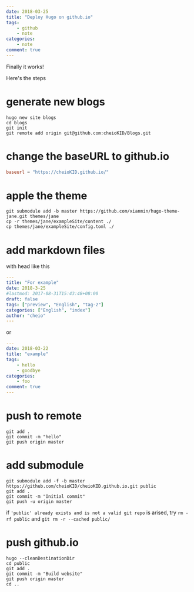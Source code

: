 ```yaml
---
date: 2018-03-25
title: "Deploy Hugo on github.io"
tags:
    - github
    - note
categories:
    - note
comment: true
---
```


Finally it works!

Here's the steps


# generate new blogs
```shell
hugo new site blogs
cd blogs
git init
git remote add origin git@github.com:cheioKID/Blogs.git
```


# change the baseURL to github.io
```toml
baseurl = "https://cheioKID.github.io/"
```


# apple the theme
```shell
git submodule add -b master https://github.com/xianmin/hugo-theme-jane.git themes/jane
cp -r themes/jane/exampleSite/content ./
cp themes/jane/exampleSite/config.toml ./
```


# add markdown files
with head like this
```yaml
---
title: "For example"
date: 2018-3-25
#lastmod: 2017-08-31T15:43:48+08:00
draft: false
tags: ["preview", "English", "tag-2"]
categories: ["English", "index"]
author: "cheio"
---
```
or

```yaml
---
date: 2018-03-22
title: "example"
tags:
    - hello
    - goodbye
categories:
    - foo
comment: true
---
```


# push to remote
```shell
git add .
git commit -m "hello"
git push origin master
```


# add submodule
```shell
git submodule add -f -b master https://github.com/cheioKID/cheioKID.github.io.git public
git add .
git commit -m "Initial commit"
git push -u origin master
```

if `'public' already exists and is not a valid git repo` is arised, try `rm -rf public` and `git rm -r --cached public/`


# push github.io
```shell
hugo --cleanDestinationDir
cd public
git add .
git commit -m "Build website"
git push origin master
cd ..
```

